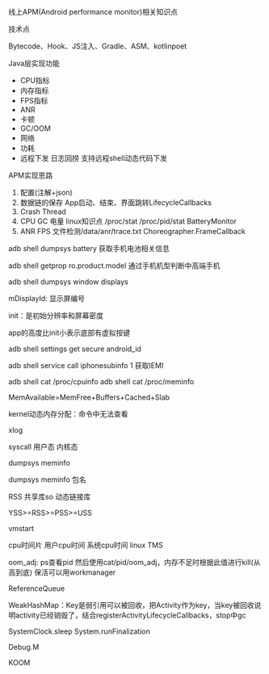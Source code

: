 线上APM(Android performance monitor)相关知识点

技术点

Bytecode、Hook、JS注入、Gradle、ASM、kotlinpoet

Java层实现功能
- CPU指标
- 内存指标
- FPS指标
- ANR
- 卡顿
- GC/OOM
- 网络
- 功耗
- 远程下发 日志回捞 支持远程shell动态代码下发

APM实现思路
1. 配置(注解+json)
2. 数据链的保存
App启动、结束、界面跳转LifecycleCallbacks
3. Crash
Thread
4. CPU GC 电量
linux知识点 /proc/stat /proc/pid/stat BatteryMonitor
5. ANR FPS
文件检测/data/anr/trace.txt Choreographer.FrameCallback

adb shell dumpsys battery
获取手机电池相关信息

adb shell getprop ro.product.model
通过手机机型判断中高端手机

adb shell dumpsys window displays

mDisplayId: 显示屏编号

init：是初始分辨率和屏幕密度

app的高度比init小表示底部有虚拟按键

adb shell settings get secure android_id

adb shell service call iphonesubinfo 1
获取IEMI

adb shell cat /proc/cpuinfo
adb shell cat /proc/meminfo

MemAvailable=MemFree+Buffers+Cached+Slab

kernel动态内存分配：命令中无法查看

xlog

syscall 用户态 内核态

dumpsys meminfo

dumpsys meminfo 包名

RSS 共享库so 动态链接库

YSS>=RSS>=PSS>=USS

vmstart

cpu时间片 用户cpu时间 系统cpu时间 linux TMS

oom_adj: ps查看pid 然后使用cat/pid/oom_adj，内存不足时根据此值进行kill(从高到底) 保活可以用workmanager

ReferenceQueue

WeakHashMap：Key是弱引用可以被回收，把Activity作为key，当key被回收说明activity已经销毁了，结合registerActivityLifecycleCallbacks，stop中gc

SystemClock.sleep System.runFinalization

Debug.M

KOOM